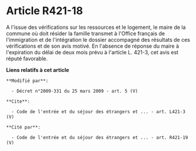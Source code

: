 # Article R421-18

A l'issue des vérifications sur les ressources et le logement, le maire de la commune où doit résider la famille transmet à
l'Office français de l'immigration et de l'intégration le dossier accompagné des résultats de ces vérifications et de son
avis motivé. En l'absence de réponse du maire à l'expiration du délai de deux mois prévu à l'article L. 421-3, cet avis est
réputé favorable.

**Liens relatifs à cet article**

	**Modifié par**:

	  - Décret n°2009-331 du 25 mars 2009 - art. 5 (V)

	**Cite**:

	  - Code de l'entrée et du séjour des étrangers et ... - art. L421-3 (V)

	**Cité par**:

	  - Code de l'entrée et du séjour des étrangers et ... - art. R421-19 (V)
